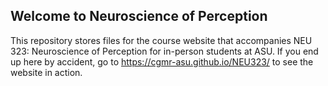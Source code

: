 ## Welcome to Neuroscience of Perception

This repository stores files for the course website that accompanies NEU 323: Neuroscience of Perception for in-person students at ASU. If you end up here by accident, go to https://cgmr-asu.github.io/NEU323/ to see the website in action.
